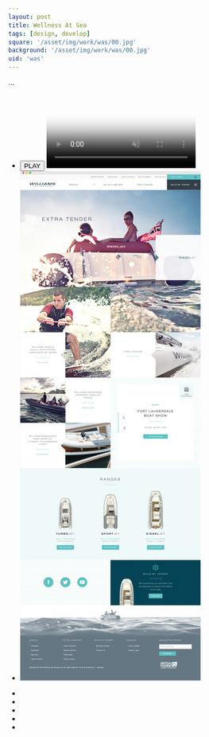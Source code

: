```yaml
---
layout: post
title: Wellness At Sea
tags: [design, develop]
square: '/asset/img/work/was/00.jpg'
background: '/asset/img/work/was/00.jpg'
uid: 'was'
---
```


<p class="headline">...</p>

<section class="post-media">
	<ul>
		<li class="video-wrap">
			<button class="video-play">PLAY</button>
			<video class="video" poster="/asset/img/work/williams/poster.jpg" muted>
				<source src="/asset/img/work/williams/vid.mp4" type="video/mp4">
				<source src="/asset/img/work/williams/vid.webm" type="video/webm">
			</video>
		</li>
		<li class="curved"><img src="/asset/img/work/williams/01.jpg"></li>
	</ul>
</section>

<section class="block palette five-colors">
	<ul>
		<li class="color-1"></li>
		<li class="color-2"></li>
		<li class="color-3"></li>
		<li class="color-4"></li>
		<li class="color-5"></li>
	</ul>
</section>
